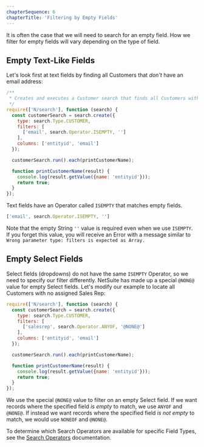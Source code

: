 ```yaml
---
chapterSequence: 6
chapterTitle: 'Filtering by Empty Fields'
---
```


It is often the case that we will need to search for an empty field. How we filter for empty fields will vary 
depending on the type of field.

## Empty Text-Like Fields

Let's look first at text fields by finding all Customers that _don't_ have an email address:

```javascript
/**
 * Creates and executes a Customer search that finds all Customers with no email
 */
require(['N/search'], function (search) {
  const customerSearch = search.create({
    type: search.Type.CUSTOMER,
    filters: [
      ['email', search.Operator.ISEMPTY, '']
    ],
    columns: ['entityid', 'email']
  });

  customerSearch.run().each(printCustomerName);

  function printCustomerName(result) {
    console.log(result.getValue({name: 'entityid'}));
    return true;
  }
});
```

Text fields have an Operator called `ISEMPTY` that matches empty fields.

```javascript
['email', search.Operator.ISEMPTY, '']
```

Note that the empty String `''` value is required even when we use `ISEMPTY`. If you forget this value, you will 
receive an Error with a message similar to `Wrong parameter type: filters is expected as Array.`

## Empty Select Fields

Select fields (dropdowns) do not have the same `ISEMPTY` Operator, so we need to specify our filter differently. 
NetSuite has made up a special `@NONE@` value for empty Select fields. Let's modify our example to locate all Customers 
with no assigned Sales Rep:

```javascript
require(['N/search'], function (search) {
  const customerSearch = search.create({
    type: search.Type.CUSTOMER,
    filters: [
      ['salesrep', search.Operator.ANYOF, '@NONE@']
    ],
    columns: ['entityid', 'email']
  });

  customerSearch.run().each(printCustomerName);

  function printCustomerName(result) {
    console.log(result.getValue({name: 'entityid'}));
    return true;
  }
});
```

We use the special `@NONE@` value to filter on an empty Select field. If we want records where the specified field 
*is empty* to match, we use `ANYOF` and `@NONE@`. If instead we want records where the specified field *is not 
empty* to match, we would use `NONEOF` and `@NONE@`.

To determine which Search Operators are available for specific Field Types, see the
[Search Operators](https://docs.oracle.com/en/cloud/saas/netsuite/ns-online-help/article_4094344956.html) documentation.
